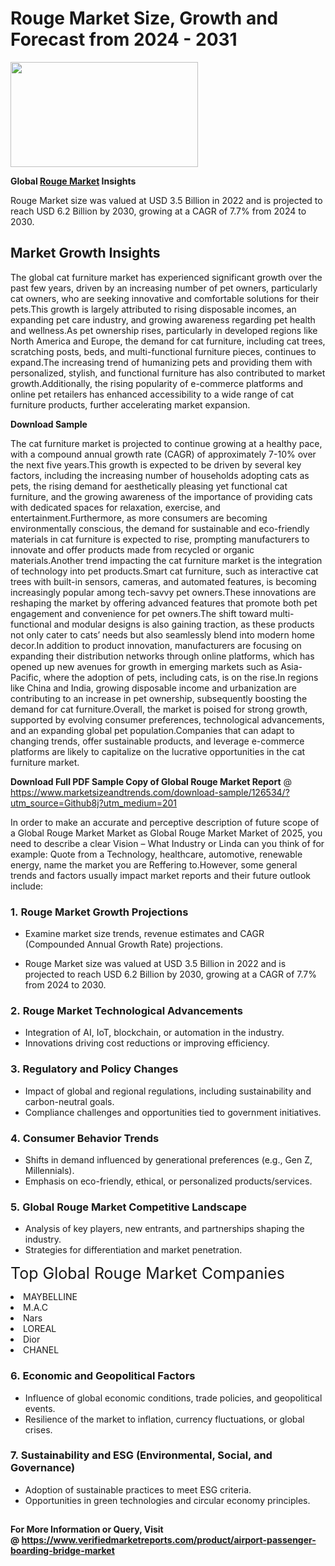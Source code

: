 <H1>Rouge Market Size, Growth and Forecast from 2024 - 2031</H1><img class="aligncenter size-medium wp-image-584254" src="https://thirdeyenews.in/wp-content/uploads/2024/09/Global-Market-Research-300x168.jpeg" alt="" width="300" height="168" /><p><strong>Global&nbsp;<a href="https://www.marketsizeandtrends.com/download-sample/126534/?utm_source=Github8j?utm_medium=201">Rouge Market</a> Insights</strong></p><p>Rouge Market size was valued at USD 3.5 Billion in 2022 and is projected to reach USD 6.2 Billion by 2030, growing at a CAGR of 7.7% from 2024 to 2030.</p><p><h2>Market Growth Insights</h2> <p>The global cat furniture market has experienced significant growth over the past few years, driven by an increasing number of pet owners, particularly cat owners, who are seeking innovative and comfortable solutions for their pets.This growth is largely attributed to rising disposable incomes, an expanding pet care industry, and growing awareness regarding pet health and wellness.As pet ownership rises, particularly in developed regions like North America and Europe, the demand for cat furniture, including cat trees, scratching posts, beds, and multi-functional furniture pieces, continues to expand.The increasing trend of humanizing pets and providing them with personalized, stylish, and functional furniture has also contributed to market growth.Additionally, the rising popularity of e-commerce platforms and online pet retailers has enhanced accessibility to a wide range of cat furniture products, further accelerating market expansion.</p> <p><strong>Download Sample</strong></p> <p>The cat furniture market is projected to continue growing at a healthy pace, with a compound annual growth rate (CAGR) of approximately 7-10% over the next five years.This growth is expected to be driven by several key factors, including the increasing number of households adopting cats as pets, the rising demand for aesthetically pleasing yet functional cat furniture, and the growing awareness of the importance of providing cats with dedicated spaces for relaxation, exercise, and entertainment.Furthermore, as more consumers are becoming environmentally conscious, the demand for sustainable and eco-friendly materials in cat furniture is expected to rise, prompting manufacturers to innovate and offer products made from recycled or organic materials.Another trend impacting the cat furniture market is the integration of technology into pet products.Smart cat furniture, such as interactive cat trees with built-in sensors, cameras, and automated features, is becoming increasingly popular among tech-savvy pet owners.These innovations are reshaping the market by offering advanced features that promote both pet engagement and convenience for pet owners.The shift toward multi-functional and modular designs is also gaining traction, as these products not only cater to cats’ needs but also seamlessly blend into modern home decor.In addition to product innovation, manufacturers are focusing on expanding their distribution networks through online platforms, which has opened up new avenues for growth in emerging markets such as Asia-Pacific, where the adoption of pets, including cats, is on the rise.In regions like China and India, growing disposable income and urbanization are contributing to an increase in pet ownership, subsequently boosting the demand for cat furniture.Overall, the market is poised for strong growth, supported by evolving consumer preferences, technological advancements, and an expanding global pet population.Companies that can adapt to changing trends, offer sustainable products, and leverage e-commerce platforms are likely to capitalize on the lucrative opportunities in the cat furniture market.<p><span class=""><strong>Download Full PDF Sample Copy of Global Rouge Market Report</strong> @ <a href="https://www.marketsizeandtrends.com/download-sample/126534/?utm_source=Github8j?utm_medium=201" target="_blank">https://www.marketsizeandtrends.com/download-sample/126534/?utm_source=Github8j?utm_medium=201</a></span></p><p>In order to make an accurate and perceptive description of future scope of a Global&nbsp;Rouge Market Market as Global&nbsp;Rouge Market Market of 2025, you need to describe a clear Vision &ndash; What Industry or Linda can you think of for example: Quote from a Technology, healthcare, automotive, renewable energy, name the market you are Reffering to.However, some general trends and factors usually impact market reports and their future outlook include:</p><h3>1.&nbsp;<strong>Rouge Market Growth Projections</strong></h3><ul><li>Examine market size trends, revenue estimates and CAGR (Compounded Annual Growth Rate) projections.</li><li><p>Rouge Market size was valued at USD 3.5 Billion in 2022 and is projected to reach USD 6.2 Billion by 2030, growing at a CAGR of 7.7% from 2024 to 2030.</p></li></ul><h3>2.&nbsp;<strong>Rouge Market Technological Advancements</strong></h3><ul><li>Integration of AI, IoT, blockchain, or automation in the industry.</li><li>Innovations driving cost reductions or improving efficiency.</li></ul><h3>3.&nbsp;<strong>Regulatory and Policy Changes</strong></h3><ul><li>Impact of global and regional regulations, including sustainability and carbon-neutral goals.</li><li>Compliance challenges and opportunities tied to government initiatives.</li></ul><h3>4.&nbsp;<strong>Consumer Behavior Trends</strong></h3><ul><li>Shifts in demand influenced by generational preferences (e.g., Gen Z, Millennials).</li><li>Emphasis on eco-friendly, ethical, or personalized products/services.</li></ul><h3>5.&nbsp;<strong>Global Rouge Market Competitive Landscape</strong></h3><ul><li>Analysis of key players, new entrants, and partnerships shaping the industry.</li><li>Strategies for differentiation and market penetration.</li></ul><p data-pm-slice="1 1 []"><span style="color: inherit; font-family: inherit; font-size: 25px;">Top Global Rouge Market Companies</span></p><div class="" data-test-id=""><p><li>MAYBELLINE</li><li> M.A.C</li><li> Nars</li><li> LOREAL</li><li> Dior</li><li> CHANEL</li></p></div><h3>6.&nbsp;<strong>Economic and Geopolitical Factors</strong></h3><ul><li>Influence of global economic conditions, trade policies, and geopolitical events.</li><li>Resilience of the market to inflation, currency fluctuations, or global crises.</li></ul><h3>7.&nbsp;<strong>Sustainability and ESG (Environmental, Social, and Governance)</strong></h3><ul><li>Adoption of sustainable practices to meet ESG criteria.</li><li>Opportunities in green technologies and circular economy principles.</li></ul><h2><strong style="font-size: 14px;">For More Information or Query, Visit @&nbsp;</strong><a style="background-color: #ffffff; font-size: 14px;" href="https://www.marketsizeandtrends.com/report/rouge-market/" target="_blank">https://www.verifiedmarketreports.com/product/airport-passenger-boarding-bridge-market</a></h2>